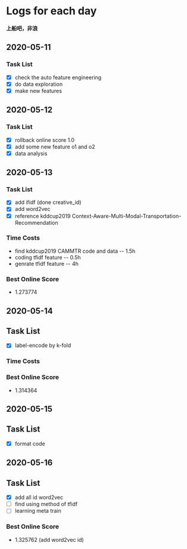 # Logs for each day

__上船吧，非浪__

## 2020-05-11

### Task List

- [x] check the auto feature engineering
- [x] do data exploration
- [x] make new features

## 2020-05-12

### Task List

- [x] rollback online score 1.0
- [x] add some new feature o1 and o2
- [x] data analysis

## 2020-05-13

### Task List

- [x] add ifidf (done creative_id)
- [x] add word2vec
- [x] reference kddcup2019 Context-Aware-Multi-Modal-Transportation-Recommendation

### Time Costs

- find kddcup2019 CAMMTR code and data -- 1.5h
- coding tfidf feature -- 0.5h
- genrate tfidf feature -- 4h

### Best Online Score
- 1.273774

## 2020-05-14

## Task List

- [x] label-encode by k-fold 

### Time Costs

### Best Online Score

- 1.314364

## 2020-05-15

## Task List

- [x] format code

## 2020-05-16

## Task List

- [x] add all id word2vec
- [ ] find using method of tfidf
- [ ] learning meta train

### Best Online Score

- 1.325762 (add word2vec id)


